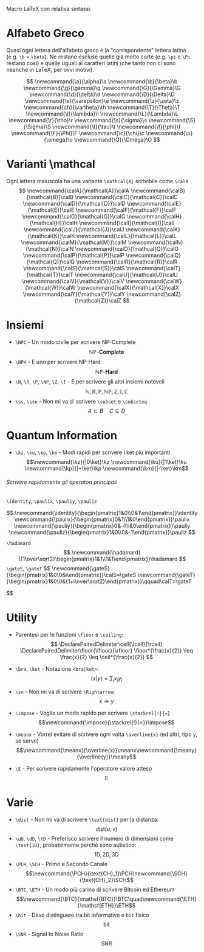 
Macro LaTeX con relativa sintassi.

# Alfabeto Greco

Quasi ogni lettera dell'alfabeto greco è la "corrispondente" lettera latina (e.g. `\b` = `\beta`). Ne restano escluse quelle già molto corte (e.g. `\pi` e `\Pi` restano così) e quelle uguali ai caratteri latini (che tanto non ci sono neanche in LaTeX, per ovvi motivi).

$$
\newcommand{\a}{\alpha}\a
\newcommand{\b}{\beta}\b
\newcommand{\g}{\gamma}\g
\newcommand{\G}{\Gamma}\G
\newcommand{\d}{\delta}\d
\newcommand{\D}{\Delta}\D
\newcommand{\e}{\varepsilon}\e
\newcommand{\z}{\zeta}\z
\newcommand{\th}{\vartheta}\th
\newcommand{\T}{\Theta}\T
\newcommand{\l}{\lambda}\l
\newcommand{\L}{\Lambda}\L
\newcommand{\r}{\rho}\r
\newcommand{\s}{\sigma}\s
\newcommand{\S}{\Sigma}\S
\newcommand{\t}{\tau}\t
\newcommand{\f}{\phi}\f
\newcommand{\F}{\Phi}\F
\newcommand{\c}{\chi}\c
\newcommand{\o}{\omega}\o
\newcommand{\O}{\Omega}\O
$$

# Varianti \mathcal

Ogni lettera maiuscola ha una variante `\mathcal{X}` scrivibile come `\calX`
$$
\newcommand{\calA}{\mathcal{A}}\calA
\newcommand{\calB}{\mathcal{B}}\calB
\newcommand{\calC}{\mathcal{C}}\calC
\newcommand{\calD}{\mathcal{D}}\calD
\newcommand{\calE}{\mathcal{E}}\calE
\newcommand{\calF}{\mathcal{F}}\calF
\newcommand{\calG}{\mathcal{G}}\calG
\newcommand{\calH}{\mathcal{H}}\calH
\newcommand{\calI}{\mathcal{I}}\calI
\newcommand{\calJ}{\mathcal{J}}\calJ
\newcommand{\calK}{\mathcal{K}}\calK
\newcommand{\calL}{\mathcal{L}}\calL
\newcommand{\calM}{\mathcal{M}}\calM
\newcommand{\calN}{\mathcal{N}}\calN
\newcommand{\calO}{\mathcal{O}}\calO
\newcommand{\calP}{\mathcal{P}}\calP
\newcommand{\calQ}{\mathcal{Q}}\calQ
\newcommand{\calR}{\mathcal{R}}\calR
\newcommand{\calS}{\mathcal{S}}\calS
\newcommand{\calT}{\mathcal{T}}\calT
\newcommand{\calU}{\mathcal{U}}\calU
\newcommand{\calV}{\mathcal{V}}\calV
\newcommand{\calW}{\mathcal{W}}\calW
\newcommand{\calX}{\mathcal{X}}\calX
\newcommand{\calY}{\mathcal{Y}}\calY
\newcommand{\calZ}{\mathcal{Z}}\calZ
$$



# Insiemi

- `\NPC` - Un modo civile per scrivere NP-Complete$$\newcommand{\NPC}{\mathbb{NP}\text{-}\mathbf{Complete}}\NPC$$
- `\NPH` - E uno per scrivere NP-Hard$$\newcommand{\NPH}{\mathbb{NP}\text{-}\mathbf{Hard}}\NPH$$
- `\N`, `\R`, `\P`, `\NP`, `\Z`, `\I` - E per scrivere gli altri insiemi notevoli$$\newcommand{\N}{\mathbb{N}}\newcommand{\R}{\mathbb{R}}\newcommand{\P}{\mathbb{P}}\newcommand{\NP}{\mathbb{NP}}\newcommand{\Z}{\mathbb{Z}}\newcommand{\I}{\mathbb{I}}\newcommand{\C}{\mathbb{C}}\N,\R,\P,\NP,\Z,\I, \C$$
- `\ss`, `\sse` - Non mi va di scrivere `\subset` e `\subseteq`$$\newcommand{\ss}{\subset}\newcommand{\sse}{\subseteq}A\ss B\quad C\sse D$$

# Quantum Information

- `\kz`, `\ku`, `\kp`, `\km` - Modi rapidi per scrivere i ket più importanti$$\newcommand{\kz}{|0\ket}\kz \newcommand{\ku}{|1\ket}\ku \newcommand{\kp}{|+\ket}\kp \newcommand{\km}{|-\ket}\km$$
###### Scrivere rapidamente gli operatori principali

`\identity`, `\paulix`, `\pauliy`, `\pauliz`

$$
\newcommand{\identity}{\begin{pmatrix}1&0\\0&1\end{pmatrix}}\identity
\newcommand{\paulix}{\begin{pmatrix}0&1\\1&0\end{pmatrix}}\paulix
\newcommand{\pauliy}{\begin{pmatrix}0&-i\\i&0\end{pmatrix}}\pauliy
\newcommand{\pauliz}{\begin{pmatrix}1&0\\0&-1\end{pmatrix}}\pauliz
$$

`\hadamard`
$$
\newcommand{\hadamard}{{1\over\sqrt2}\begin{pmatrix}1&1\\1&1\end{pmatrix}}\hadamard
$$
`\gateS`, `\gateT`
$$
\newcommand{\gateS}{\begin{pmatrix}1&0\\0&i\end{pmatrix}}\calS=\gateS
\newcommand{\gateT}{\begin{pmatrix}1&0\\0&{1+i\over\sqrt2}\end{pmatrix}}\qquad\calT=\gateT

$$

# Utility

- Parentesi per le funzioni `\floor` e `\ceiling`:$$
\DeclarePairedDelimiter\ceil{\lceil}{\rceil}
\DeclarePairedDelimiter\floor{\lfloor}{\rfloor}
    \floor*{\frac{x}{2}} \leq \frac{x}{2} \leq \ceil*{\frac{x}{2}}
$$
- `\bra`, `\ket` - Notazione `<bra|ket>`:$$\newcommand{\bra}{\langle}\newcommand{\ket}{\rangle}\bra x|y\ket = \sum_ix_iy_i$$

- `\so` - Non mi va di scrivere `\Rightarrow`:$$\newcommand{\so}{\Rightarrow}x\so y$$
-  `\impose` - Voglio un modo rapido per scrivere `\stackrel{!}{=}`$$\newcommand{\impose}{\stackrel{!}{=}}\impose$$
- `\meanx` - Vorrei evitare di scrivere ogni volta `\overline{x}` (ed altri, tipo `y`, se serve)$$\newcommand{\meanx}{\overline{x}}\meanx\newcommand{\meany}{\overline{y}}\meany$$
- `\E` - Per scrivere rapidamente l'operatore valore atteso$$\newcommand{\E}{\mathbb{E}}\E$$
# Varie

- `\dist` - Non mi va di scrivere `\text{dist}` per la distanza:$$\newcommand{\dist}{\text{dist}}\dist(u,v)$$
- `\uD`, `\dD`, `\tD` - Preferisco scrivere il numero di dimensioni come `\text{1D}`, probabilmente perché sono autistico:$$\newcommand{\uD}{\text{1D}}\newcommand{\dD}{\text{2D}}\newcommand{\tD}{\text{3D}}\uD,\,\dD,\,\tD$$
- `\PCH`, `\SCH` - Primo e Secondo Canale$$\newcommand{\PCH}{\text{CH}_1}\PCH\newcommand{\SCH}{\text{CH}_2}\SCH$$
- `\BTC`, `\ETH` - Un modo più carino di scrivere Bitcoin ed Ethereum$$\newcommand{\BTC}{\mathsf{BTC}}\BTC\quad\newcommand{\ETH}{\mathsf{ETH}}\ETH$$
- `\bit` - Devo distinguere tra $\mathsf{bit}$ informativo e `bit` fisico$$\newcommand{\bit}{\mathsf{bit}}\bit$$
- `\SNR` - Signal to Noise Ratio$$\newcommand{\SNR}{\mathsf{SNR}}\SNR$$
